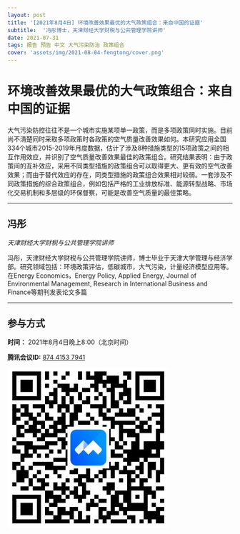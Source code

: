 ```yaml
---
layout: post
title: '[2021年8月4日] 环境改善效果最优的大气政策组合：来自中国的证据'
subtitle:  '冯彤博士，天津财经大学财税与公共管理学院讲师'
date: 2021-07-31
tags: 报告 预告 中文 大气污染防治 政策组合 
cover: 'assets/img/2021-08-04-fengtong/cover.png'
---
```


# 环境改善效果最优的大气政策组合：来自中国的证据

大气污染防控往往不是一个城市实施某项单一政策，而是多项政策同时实施。目前尚不清楚同时采取多项政策时各政策的空气质量改善效果如何。本研究应用全国334个城市2015-2019年月度数据，估计了涉及8种措施类型的15项政策之间的相互作用效应，并识别了空气质量改善效果最佳的政策组合。研究结果表明：由于政策间的互补效应，采用不同类型措施的政策组合可以取得更大、更有效的空气改善效果；而由于替代效应的存在，同类型措施的政策组合效果相对较弱。一套涉及不同政策措施的综合政策组合，例如包括严格的工业排放标准、能源转型战略、市场化交易机制和多层级的环保督察，可能是改善空气质量的最佳策略。



----------

## 冯彤

*天津财经大学财税与公共管理学院讲师*

冯彤，天津财经大学财税与公共管理学院讲师，博士毕业于天津大学管理与经济学部。研究领域包括：环境政策评估，低碳城市，大气污染，计量经济模型应用等。在Energy Economics，Energy Policy, Applied Energy, Journal of Environmental Management, Research in International Business and Finance等期刊发表论文多篇

-----------
##  参与方式

 **时间：** 2021年8月4日晚上8:00（北京时间）

 **腾讯会议ID:** [874 4153 7941](https://meeting.tencent.com/s/UIeb8Y3Vky8l)

 ![meeting link](/assets/img/2021-08-04-fengtong/link.jpeg)